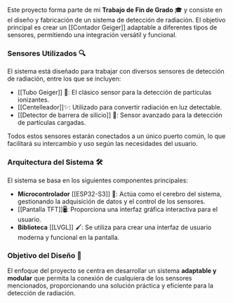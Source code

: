 Este proyecto forma parte de mi **Trabajo de Fin de Grado** 🎓 y consiste en el diseño y fabricación de un sistema de detección de radiación. El objetivo principal es crear un [[Contador Geiger]] adaptable a diferentes tipos de sensores, permitiendo una integración versátil y funcional.

### Sensores Utilizados 🔍

El sistema está diseñado para trabajar con diversos sensores de detección de radiación, entre los que se incluyen:

- [[Tubo Geiger]] 📡: El clásico sensor para la detección de partículas ionizantes.
- [[Centelleador]]✨: Utilizado para convertir radiación en luz detectable.
- [[Detector de barrera de silicio]] 💠: Sensor avanzado para la detección de partículas cargadas.

Todos estos sensores estarán conectados a un único puerto común, lo que facilitará su intercambio y uso según las necesidades del usuario.

### Arquitectura del Sistema 🛠️

El sistema se basa en los siguientes componentes principales:

- **Microcontrolador** [[ESP32-S3]] 🧠: Actúa como el cerebro del sistema, gestionando la adquisición de datos y el control de los sensores.
- [[Pantalla TFT]]🖥️: Proporciona una interfaz gráfica interactiva para el usuario.
- **Biblioteca** [[LVGL]] 🖌️: Se utiliza para crear una interfaz de usuario moderna y funcional en la pantalla.

### Objetivo del Diseño 🎯

El enfoque del proyecto se centra en desarrollar un sistema **adaptable y modular** que permita la conexión de cualquiera de los sensores mencionados, proporcionando una solución práctica y eficiente para la detección de radiación.